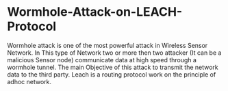 # Wormhole-Attack-on-LEACH-Protocol
Wormhole attack is one of the most powerful attack in Wireless Sensor Network. In This type of Network two or more then two attacker (It can be a malicious Sensor node) communicate data at high speed through a wormhole tunnel. The main Objective of this attack to transmit the network data to the third party. Leach is a routing protocol work on the principle of adhoc network.
